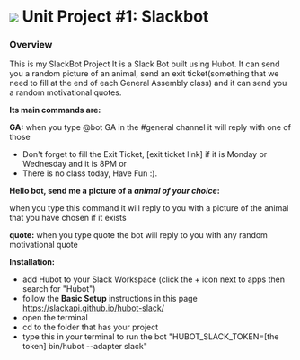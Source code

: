 # ![](https://ga-dash.s3.amazonaws.com/production/assets/logo-9f88ae6c9c3871690e33280fcf557f33.png) Unit Project #1: Slackbot

### Overview

This is my SlackBot Project 
It is a Slack Bot built using Hubot.
It can send you a random picture of an animal, send an exit ticket(something that we need to fill at the end of each General Assembly class) and it can send you a random motivational quotes.


__Its main commands are:__

__GA:__
when you type @bot GA in the #general channel it will reply with one of those
- Don't forget to fill the Exit Ticket, [exit ticket link] if it is Monday or Wednesday and it is 8PM 
or 
- There is no class today, Have Fun :).

__Hello bot, send me a picture of a *animal of your choice*:__

when you type this command it will reply to you with a picture of the animal that you have chosen if it exists

__quote:__
when you type quote the bot will reply to you with any random motivational quote

__Installation:__
- add Hubot to your Slack Workspace (click the + icon next to apps then search for "Hubot")
- follow the __Basic Setup__ instructions in this page https://slackapi.github.io/hubot-slack/
- open the terminal
- cd to the folder that has your project
- type this in your terminal to run the bot "HUBOT_SLACK_TOKEN=[the token] bin/hubot --adapter slack"


